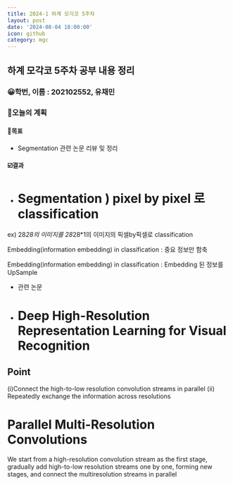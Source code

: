 ```yaml
---
title: 2024-1 하계 모각코 5주차
layout: post
date: '2024-08-04 18:00:00'
icon: github
category: mgc
---
```


## 하계 모각코 5주차 공부 내용 정리
### 😀학번, 이름 : 202102552, 유채민

### 🎯오늘의 계획
#### 🎡목표
- Segmentation 관련 논문 리뷰 및 정리

#### ☑️결과
- # Segmentation ) pixel by pixel 로 classification

ex) 28*28의 이미지를 28*28*1의 이미지의 픽셀by픽셀로 classification

Embedding(information embedding) in classification : 중요 정보만 함축

Embedding(information embedding) in classification : Embedding 된 정보를 UpSample

- 관련 논문
- # Deep High-Resolution Representation Learning for Visual Recognition

## Point 
(i)Connect the high-to-low resolution convolution streams in parallel
(ii) Repeatedly exchange the information across resolutions

# Parallel Multi-Resolution Convolutions

We start from a high-resolution convolution stream as the
first stage, gradually add high-to-low resolution streams
one by one, forming new stages, and connect the multiresolution streams in parallel
